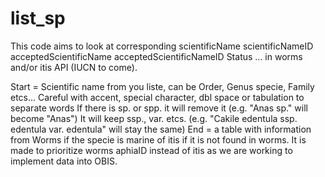 # list_sp
This code aims to look at corresponding scientificName scientificNameID acceptedScientificName acceptedScientificNameID Status ... in worms and/or itis API (IUCN to come).

Start = Scientific name from you liste, can be Order, Genus specie, Family etcs... 
  Careful with accent, special character, dbl space or tabulation to separate words
  If there is sp. or spp. it will remove it (e.g. "Anas sp." will become "Anas") 
  It will keep ssp., var. etcs. (e.g. "Cakile edentula ssp. edentula var. edentula" will stay the same)
End = a table with information from Worms if the specie is marine of itis if it is not found in worms.
  It is made to prioritize worms aphiaID instead of itis as we are working to implement data into OBIS.
  
